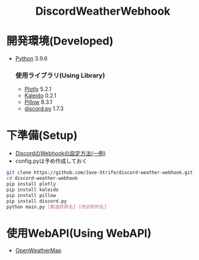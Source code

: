 <h1 align="center">DiscordWeatherWebhook</h1>

# 開発環境(Developed)
* [Python](https://www.python.org) 3.9.6

    ### 使用ライブラリ(Using Library)
    * [Plotly](https://plotly.com/python/) 5.2.1
    * [Kaleido](https://github.com/plotly/Kaleido)  0.2.1
    * [Pillow](https://www.crummy.com/software/BeautifulSoup/bs4/doc) 8.3.1
    * [discord.py](https://discordpy.readthedocs.io/ja/latest) 1.7.3

# 下準備(Setup)
* [DiscordのWebhookの設定方法(一例)](https://support.discord.com/hc/en-us/articles/228383668-Intro-to-Webhooks)
* config.pyは予め作成しておく
```bash
git clone https://github.com/Jave-Strife/discord-weather-webhook.git
cd discord-weather-webhook
pip install plotly
pip install kaleido
pip install pillow
pip install discord.py
python main.py [都道府県名] [市区町村名]
```

# 使用WebAPI(Using WebAPI)
* [OpenWeatherMap](https://openweathermap.org)
